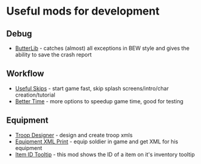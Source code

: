 # Useful mods for development

## Debug

- [ButterLib](https://www.nexusmods.com/mountandblade2bannerlord/mods/2018) - catches (almost) all exceptions in BEW style and gives the ability to save the crash report

## Workflow

- [Useful Skips](https://www.nexusmods.com/mountandblade2bannerlord/mods/4896) - start game fast, skip splash screens/intro/char creation/tutorial
- [Better Time](https://www.nexusmods.com/mountandblade2bannerlord/mods/2849) - more options to speedup game time, good for testing

## Equipment

- [Troop Designer](https://www.nexusmods.com/mountandblade2bannerlord/mods/2354) - design and create troop xmls
- [Equipment XML Print](https://www.nexusmods.com/mountandblade2bannerlord/mods/2786) - equip soldier in game and get XML for his equipment
- [Item ID Tooltip](https://www.nexusmods.com/mountandblade2bannerlord/mods/4030) - this mod shows the ID of a item on it's inventory tooltip
